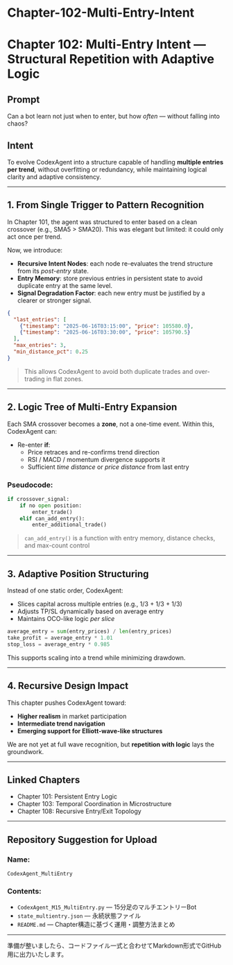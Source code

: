# Chapter-102-Multi-Entry-Intent

# Chapter 102: Multi-Entry Intent — Structural Repetition with Adaptive Logic

## Prompt
Can a bot learn not just when to enter, but how *often* — without falling into chaos?

## Intent
To evolve CodexAgent into a structure capable of handling **multiple entries per trend**, without overfitting or redundancy, while maintaining logical clarity and adaptive consistency.

---

## 1. From Single Trigger to Pattern Recognition

In Chapter 101, the agent was structured to enter based on a clean crossover (e.g., SMA5 > SMA20). This was elegant but limited: it could only act once per trend.

Now, we introduce:

- **Recursive Intent Nodes**: each node re-evaluates the trend structure from its *post-entry* state.
- **Entry Memory**: store previous entries in persistent state to avoid duplicate entry at the same level.
- **Signal Degradation Factor**: each new entry must be justified by a clearer or stronger signal.

```json
{
  "last_entries": [
    {"timestamp": "2025-06-16T03:15:00", "price": 105580.0},
    {"timestamp": "2025-06-16T03:30:00", "price": 105790.5}
  ],
  "max_entries": 3,
  "min_distance_pct": 0.25
}
```

> This allows CodexAgent to avoid both duplicate trades and over-trading in flat zones.

---

## 2. Logic Tree of Multi-Entry Expansion

Each SMA crossover becomes a **zone**, not a one-time event. Within this, CodexAgent can:

- Re-enter **if**:
  - Price retraces and re-confirms trend direction
  - RSI / MACD / momentum divergence supports it
  - Sufficient *time distance* or *price distance* from last entry


### Pseudocode:
```python
if crossover_signal:
    if no open position:
        enter_trade()
    elif can_add_entry():
        enter_additional_trade()
```

> `can_add_entry()` is a function with entry memory, distance checks, and max-count control

---

## 3. Adaptive Position Structuring

Instead of one static order, CodexAgent:

- Slices capital across multiple entries (e.g., 1/3 + 1/3 + 1/3)
- Adjusts TP/SL dynamically based on average entry
- Maintains OCO-like logic *per slice*


```python
average_entry = sum(entry_prices) / len(entry_prices)
take_profit = average_entry * 1.01
stop_loss = average_entry * 0.985
```

This supports scaling into a trend while minimizing drawdown.

---

## 4. Recursive Design Impact

This chapter pushes CodexAgent toward:

- **Higher realism** in market participation
- **Intermediate trend navigation**
- **Emerging support for Elliott-wave-like structures**

We are not yet at full wave recognition, but **repetition with logic** lays the groundwork.


---

## Linked Chapters
- Chapter 101: Persistent Entry Logic
- Chapter 103: Temporal Coordination in Microstructure
- Chapter 108: Recursive Entry/Exit Topology


---

## Repository Suggestion for Upload

### Name:
`CodexAgent_MultiEntry`

### Contents:
- `CodexAgent_M15_MultiEntry.py` — 15分足のマルチエントリーBot
- `state_multientry.json` — 永続状態ファイル
- `README.md` — Chapter構造に基づく運用・調整方法まとめ

---

準備が整いましたら、コードファイル一式と合わせてMarkdown形式でGitHub用に出力いたします。
